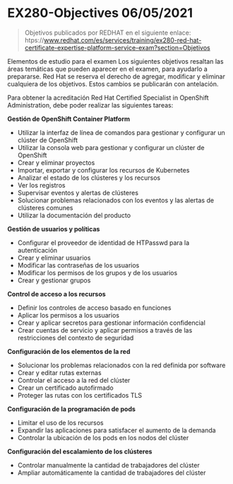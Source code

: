# EX280-Objectives 06/05/2021

> Objetivos publicados por REDHAT en el siguiente enlace:
> htps://www.redhat.com/es/services/training/ex280-red-hat-certificate-expertise-platform-service-exam?section=Objetivos

Elementos de estudio para el examen
Los siguientes objetivos resaltan las áreas temáticas que pueden aparecer en el examen, para ayudarlo a prepararse. Red Hat se reserva el derecho de agregar, modificar y eliminar cualquiera de los objetivos. Estos cambios se publicarán con antelación.

Para obtener la acreditación Red Hat Certified Specialist in OpenShift Administration, debe poder realizar las siguientes tareas:

**Gestión de OpenShift Container Platform**
  - Utilizar la interfaz de línea de comandos para gestionar y configurar un clúster de OpenShift
  - Utilizar la consola web para gestionar y configurar un clúster de OpenShift
  - Crear y eliminar proyectos
  - Importar, exportar y configurar los recursos de Kubernetes
  - Analizar el estado de los clústeres y los recursos
  - Ver los registros
  - Supervisar eventos y alertas de clústeres
  - Solucionar problemas relacionados con los eventos y las alertas de clústeres comunes
  - Utilizar la documentación del producto
  
**Gestión de usuarios y políticas**
  - Configurar el proveedor de identidad de HTPasswd para la autenticación
  - Crear y eliminar usuarios
  - Modificar las contraseñas de los usuarios
  - Modificar los permisos de los grupos y de los usuarios
  - Crear y gestionar grupos
  
**Control de acceso a los recursos**
  - Definir los controles de acceso basado en funciones
  - Aplicar los permisos a los usuarios
  - Crear y aplicar secretos para gestionar información confidencial
  - Crear cuentas de servicio y aplicar permisos a través de las restricciones del contexto de seguridad
  
**Configuración de los elementos de la red**
  - Solucionar los problemas relacionados con la red definida por software
  - Crear y editar rutas externas
  - Controlar el acceso a la red del clúster
  - Crear un certificado autofirmado
  - Proteger las rutas con los certificados TLS
  
**Configuración de la programación de pods**
  - Limitar el uso de los recursos
  - Expandir las aplicaciones para satisfacer el aumento de la demanda
  - Controlar la ubicación de los pods en los nodos del clúster
  
**Configuración del escalamiento de los clústeres**
  - Controlar manualmente la cantidad de trabajadores del clúster
  - Ampliar automáticamente la cantidad de trabajadores del clúster
